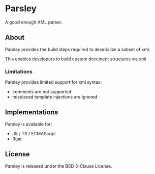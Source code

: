 # Parsley

A good enough XML parser.

## About

Parsley provides the build steps required to deserialize a subset of xml.

This enables developers to build custom document structures via xml.

### Limitations

Parsley provides limited support for xml syntax:

- comments are not supported
- misplaced template injections are ignored

## Implementations

Parsley is available for:
- JS / TS / ECMAScript
- Rust

## License

Parsley is released under the BSD 3-Clause License.
